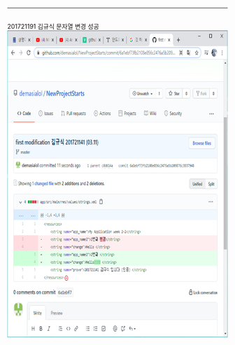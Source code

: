 <hr>
<BR>
201721191 김규식 문자열 변경 성공<br>
  <img src="https://github.com/demasialol/HW2/blob/master/03.11%20%EC%9D%B8%EC%A6%9D%EC%83%B7.png?raw=true" height="700" weight="500">
